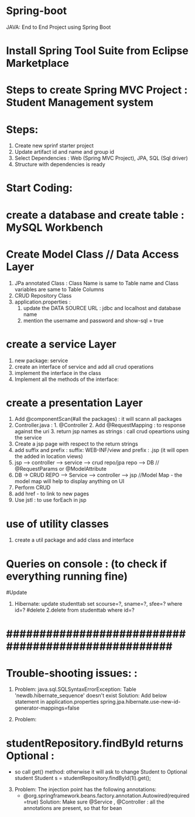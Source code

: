 # Spring-boot
JAVA: End to End Project using Spring Boot 


# Install Spring Tool Suite from Eclipse Marketplace

# Steps to create Spring MVC Project : Student Management system
# Steps:
1. Create new sprinf starter project
2. Update artifact id and name and group id
3. Select Dependencies : Web (Spring MVC Project), JPA, SQL (Sql driver)
4. Structure with dependencies is ready

# Start Coding:

   # create a database and create table : MySQL Workbench
   # Create Model Class // Data Access Layer
   1.  JPa annotated Class : Class Name is same to Table name and Class variables are same to Table Columns
   2.  CRUD Repository Class 
   3. application.properties : 
        1. update the DATA SOURCE URL : jdbc and localhost and database name
        2. mention the username and password and show-sql = true
  
   
   # create a service Layer
   1. new package: service
   2. create an interface of service and add all crud operations
   3. implement the interface in the class
   4. Implement all the methods of the interface:
      
   # create a presentation Layer
   1. Add @componentScan(#all the packages) : it will scann all packages
   2. Controller.java : 1. @Controller 2. Add @RequestMapping : to response against the uri
      3. return jsp names as strings : call crud opeartions using the service
   3. Create a jsp page with respect to the return strings
   4. add suffix and prefix : suffix: WEB-INF/view and prefix : .jsp (it will open the added in location views)
   5. jsp --> controller --> service --> crud repo/jpa repo --> DB // @RequestParams or @ModelAttribute
   6. DB -> CRUD REPO --> Service --> controller --> jsp //Model Map - the model map will help to display anything on UI
   7. Perform CRUD
   8. add href - to link to new pages
   8. Use jstl : to use forEach in jsp
   
   
   # use of utility classes
   1. create a util package and add class and interface
   
   
# Queries on console : (to check if everything running fine)
#Update
1. Hibernate: update studenttab set scourse=?, sname=?, sfee=? where id=?
#delete
2.delete from studenttab where id=?



# #################################################### #
# Trouble-shooting issues: :
1. Problem: 
java.sql.SQLSyntaxErrorException: Table 'newdb.hibernate_sequence' doesn't exist 
Solution:
Add below statement in application.properties
spring.jpa.hibernate.use-new-id-generator-mappings=false

2. Problem: 
# studentRepository.findById returns Optional :
- so call get() method: otherwise it will ask to change Student to Optional student
Student s = studentRepository.findById(1l).get();

3. Problem: 
The injection point has the following annotations:
	- @org.springframework.beans.factory.annotation.Autowired(required=true)
Solution: Make sure @Service , @Controller : all the annotations are present, so that for bean
